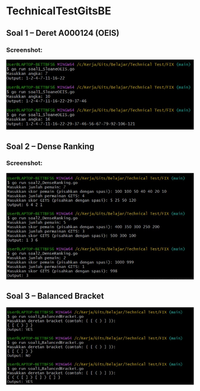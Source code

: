 # TechnicalTestGitsBE

## Soal 1 – Deret A000124 (OEIS)
### Screenshot:
![Soal 1](soal1_Output.jpg)

## Soal 2 – Dense Ranking
### Screenshot:
![Soal 2](soal2_Output.jpg)

## Soal 3 – Balanced Bracket
![Soal 3](soal3_Output.jpg)